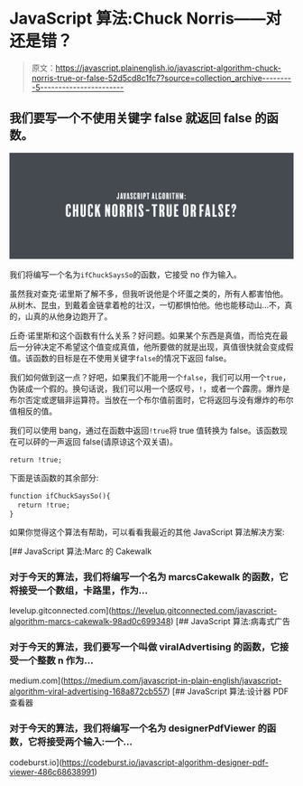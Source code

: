 # JavaScript 算法:Chuck Norris——对还是错？

> 原文：<https://javascript.plainenglish.io/javascript-algorithm-chuck-norris-true-or-false-52d5cd8c1fc7?source=collection_archive---------5----------------------->

## 我们要写一个不使用关键字 false 就返回 false 的函数。

![](img/4bef340752c738518414a7a6fe628824.png)

我们将编写一个名为`ifChuckSaysSo`的函数，它接受 no 作为输入。

虽然我对查克·诺里斯了解不多，但我听说他是个坏蛋之类的，所有人都害怕他。从树木、昆虫，到戴着金链拿着枪的壮汉，一切都惧怕他。他也能移动山…不，真的，山真的从他身边跑开了。

丘奇·诺里斯和这个函数有什么关系？好问题。如果某个东西是真值，而恰克在最后一分钟决定不希望这个值变成真值，他所要做的就是出现，真值很快就会变成假值。该函数的目标是在不使用关键字`false`的情况下返回 false。

我们如何做到这一点？好吧，如果我们不能用一个`false`，我们可以用一个`true`，伪装成一个假的。换句话说，我们可以用一个感叹号，`!`，或者一个霹雳。爆炸是布尔否定或逻辑非运算符。当放在一个布尔值前面时，它将返回与没有爆炸的布尔值相反的值。

我们可以使用 bang，通过在函数中返回`!true`将 true 值转换为 false。该函数现在可以砰的一声返回 false(请原谅这个双关语)。

```
return !true;
```

下面是该函数的其余部分:

```
function ifChuckSaysSo(){
  return !true;
}
```

如果你觉得这个算法有帮助，可以看看我最近的其他 JavaScript 算法解决方案:

[](https://levelup.gitconnected.com/javascript-algorithm-marcs-cakewalk-98ad0c699348) [## JavaScript 算法:Marc 的 Cakewalk

### 对于今天的算法，我们将编写一个名为 marcsCakewalk 的函数，它将接受一个数组，卡路里，作为…

levelup.gitconnected.com](https://levelup.gitconnected.com/javascript-algorithm-marcs-cakewalk-98ad0c699348) [](https://medium.com/javascript-in-plain-english/javascript-algorithm-viral-advertising-168a872cb557) [## JavaScript 算法:病毒式广告

### 对于今天的算法，我们要写一个叫做 viralAdvertising 的函数，它接受一个整数 n 作为…

medium.com](https://medium.com/javascript-in-plain-english/javascript-algorithm-viral-advertising-168a872cb557) [](https://codeburst.io/javascript-algorithm-designer-pdf-viewer-486c68638991) [## JavaScript 算法:设计器 PDF 查看器

### 对于今天的算法，我们将编写一个名为 designerPdfViewer 的函数，它将接受两个输入:一个…

codeburst.io](https://codeburst.io/javascript-algorithm-designer-pdf-viewer-486c68638991)